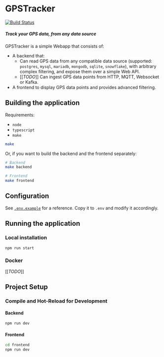 # GPSTracker

[![Build Status](https://ci-cd.platypush.tech/api/badges/blacklight/gpstracker/status.svg)](https://ci-cd.platypush.tech/blacklight/gpstracker)

##### Track your GPS data, from any data source

GPSTracker is a simple Webapp that consists of:

- A backend that:
  - Can read GPS data from any compatible data source (supported: `postgres`, `mysql`, `mariadb`, `mongodb`, `sqlite`,
    `snowflake`), with arbitrary complex filtering, and expose them over a simple Web API.
  - [[*TODO*]] Can ingest GPS data points from HTTP, MQTT, Websocket or Kafka.
- A frontend to display GPS data points and provides advanced filtering.

## Building the application

Requirements:

- `node`
- `typescript`
- `make`

```sh
make
```

Or, if you want to build the backend and the frontend separately:

```sh
# Backend
make backend

# Frontend
make frontend
```

## Configuration

See [`.env.example`](./.env.example) for a reference. Copy it to `.env` and modify it accordingly.

## Running the application

### Local installation

```sh
npm run start
```

### Docker

[[*TODO*]]

## Project Setup

### Compile and Hot-Reload for Development

#### Backend

```sh
npm run dev
```

#### Frontend

```sh
cd frontend
npm run dev
```
